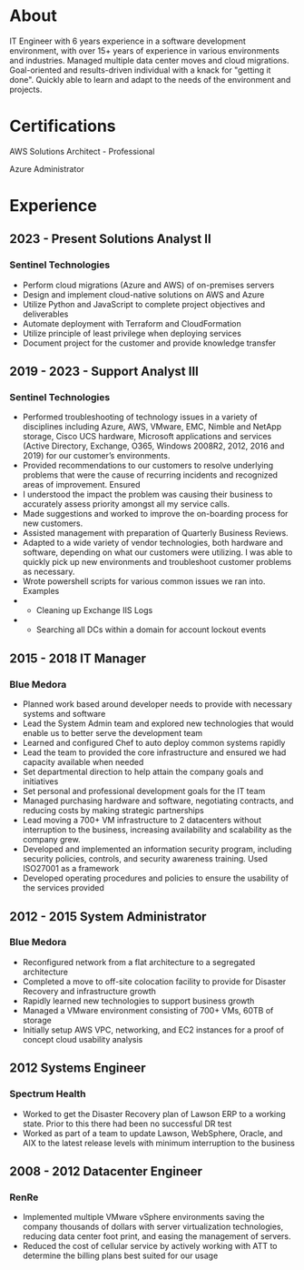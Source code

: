 # About

IT Engineer with 6 years experience in a software development environment, with over 15+ years of experience in various environments and industries. Managed multiple data center moves and cloud migrations. Goal-oriented and results-driven individual with a knack for "getting it done". Quickly able to learn and adapt to the needs of the environment and projects.

# Certifications 
AWS Solutions Architect - Professional

Azure Administrator

# Experience


## 2023 - Present Solutions Analyst II
###     Sentinel Technologies
*   Perform cloud migrations (Azure and AWS) of on-premises servers
*   Design and implement cloud-native solutions on AWS and Azure
*   Utilize Python and JavaScript to complete project objectives and deliverables
*   Automate deployment with Terraform and CloudFormation
*   Utilize principle of least privilege when deploying services
*   Document project for the customer and provide knowledge transfer

## 2019 - 2023 - Support Analyst III
###     Sentinel Technologies
*   Performed troubleshooting of technology issues in a variety of disciplines including Azure, AWS, VMware, EMC, Nimble and NetApp storage, Cisco UCS hardware, Microsoft applications and services (Active Directory, Exchange, O365, Windows 2008R2, 2012, 2016 and 2019) for our customer’s environments.
*   Provided recommendations to our customers to resolve underlying problems that were the cause of recurring incidents and recognized areas of improvement. Ensured
*   I understood the impact the problem was causing their business to accurately assess priority amongst all my service calls.
*   Made suggestions and worked to improve the on-boarding process for new customers.
*   Assisted management with preparation of Quarterly Business Reviews.
*   Adapted to a wide variety of vendor technologies, both hardware and software, depending on what our customers were utilizing. I was able to quickly pick up new environments and troubleshoot customer problems as necessary.
*   Wrote powershell scripts for various common issues we ran into. Examples
* *   Cleaning up Exchange IIS Logs
* *   Searching all DCs within a domain for account lockout events

## 2015 - 2018 IT Manager
### 	Blue Medora
*	Planned work based around developer needs to provide with necessary systems and software
*	Lead the System Admin team and explored new technologies that would enable us to better serve the development team
*	Learned and configured Chef to auto deploy common systems rapidly
*	Lead the team to provided the core infrastructure and ensured we had capacity available when needed
*	Set departmental direction to help attain the company goals and initiatives
*	Set personal and professional development goals for the IT team
*	Managed purchasing hardware and software, negotiating contracts, and reducing costs by making strategic partnerships
*	Lead moving a 700+ VM infrastructure to 2 datacenters without interruption to the business, increasing availability and scalability as the company grew.
*	Developed and implemented an information security program, including security policies, controls, and security awareness training. Used ISO27001 as a framework
*	Developed operating procedures and policies to ensure the usability of the services provided

## 2012 - 2015 System Administrator
###		Blue Medora
*	Reconfigured network from a flat architecture to a segregated architecture
*	Completed a move to off-site colocation facility to provide for Disaster Recovery and infrastructure growth
*	Rapidly learned new technologies to support business growth
*	Managed a VMware environment consisting of 700+ VMs, 60TB of storage
*	Initially setup AWS VPC, networking, and EC2 instances for a proof of concept cloud usability analysis
## 2012 Systems Engineer
###		Spectrum Health
*	Worked to get the Disaster Recovery plan of Lawson ERP to a working state. Prior to this there had been no successful DR test
*	Worked as part of a team to update Lawson, WebSphere, Oracle, and AIX to the latest release levels with minimum interruption to the business
## 2008 - 2012	Datacenter Engineer
###		RenRe
*	Implemented multiple VMware vSphere environments saving the company thousands of dollars with server virtualization technologies, reducing data center foot print, and easing the management of servers. 
*	Reduced the cost of cellular service by actively working with ATT to determine the billing plans best suited for our usage
